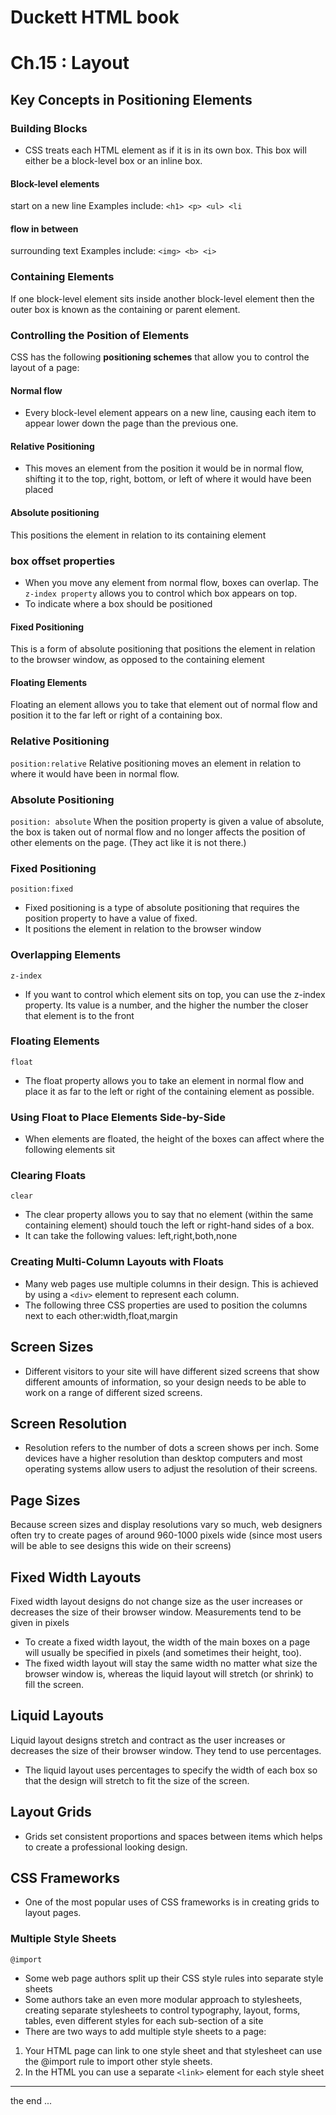 # Duckett HTML book
# Ch.15 : Layout
## Key Concepts in Positioning Elements
### Building Blocks
* CSS treats each HTML element as if it is in its
own box. This box will either be a block-level
box or an inline box.
#### Block-level elements
start on a new line
Examples include:
`<h1> <p> <ul> <li`
#### flow in between
surrounding text
Examples include:
`<img> <b> <i>`
### Containing Elements
If one block-level element sits inside another
block-level element then the outer box is
known as the containing or parent element.
### Controlling the Position of Elements
CSS has the following **positioning schemes** that allow you to control
the layout of a page:
#### Normal flow
* Every block-level element
appears on a new line, causing
each item to appear lower down
the page than the previous one.
#### Relative Positioning
* This moves an element from the
position it would be in normal
flow, shifting it to the top, right,
bottom, or left of where it
would have been placed
#### Absolute positioning
This positions the element
in relation to its containing
element
### box offset properties 
* When you move
any element from
normal flow, boxes
can overlap. The
`z-index property`
allows you to control
which box appears
on top.
* To indicate where a box should be positioned

#### Fixed Positioning
This is a form of absolute
positioning that positions
the element in relation to the
browser window, as opposed
to the containing element
#### Floating Elements
Floating an element allows
you to take that element out
of normal flow and position
it to the far left or right of a
containing box. 
### Relative Positioning 
`position:relative`
Relative positioning moves an
element in relation to where it
would have been in normal flow.
### Absolute Positioning 
`position: absolute`
When the position property
is given a value of absolute,
the box is taken out of normal
flow and no longer affects the
position of other elements on
the page. (They act like it is not
there.) 
### Fixed Positioning
`position:fixed`
* Fixed positioning is a type
of absolute positioning that
requires the position property
to have a value of fixed.
* It positions the element in
relation to the browser window
### Overlapping Elements
`z-index`
* If you want to control which
element sits on top, you can use
the z-index property. Its value
is a number, and the higher the
number the closer that element
is to the front
### Floating Elements
`float`
* The float property allows you
to take an element in normal
flow and place it as far to the
left or right of the containing
element as possible.
### Using Float to Place Elements Side-by-Side
* When elements are floated, the
height of the boxes can affect
where the following elements sit
### Clearing Floats
`clear`
* The clear property allows you
to say that no element (within
the same containing element)
should touch the left or right-hand sides of a box. 
* It can take
the following values: left,right,both,none
### Creating Multi-Column Layouts with Floats
* Many web pages use multiple
columns in their design. This
is achieved by using a `<div>`
element to represent each
column. 
* The following three CSS
properties are used to position
the columns next to each other:width,float,margin
## Screen Sizes
* Different visitors to your site will have different sized screens that show
different amounts of information, so your design needs to be able to
work on a range of different sized screens.
## Screen Resolution
* Resolution refers to the number of dots a screen shows per inch. Some
devices have a higher resolution than desktop computers and most
operating systems allow users to adjust the resolution of their screens.
## Page Sizes
Because screen sizes and display resolutions vary so much, web
designers often try to create pages of around 960-1000 pixels wide
(since most users will be able to see designs this wide on their screens)
## Fixed Width Layouts
Fixed width layout
designs do not
change size as the
user increases
or decreases
the size of their
browser window.
Measurements tend
to be given in pixels
* To create a fixed width layout,
the width of the main boxes on
a page will usually be specified
in pixels (and sometimes their
height, too).
* The fixed width layout will stay
the same width no matter what
size the browser window is,
whereas the liquid layout will
stretch (or shrink) to fill the
screen.
## Liquid Layouts
Liquid layout designs
stretch and contract
as the user increases
or decreases the
size of their browser
window. They tend to
use percentages.
* The liquid layout uses
percentages to specify the width
of each box so that the design
will stretch to fit the size of the
screen.
## Layout Grids
* Grids set consistent proportions
and spaces between items which
helps to create a professional
looking design. 
## CSS Frameworks
* One of the most popular uses of
CSS frameworks is in creating
grids to layout pages. 
### Multiple Style Sheets
`@import`
* Some web page authors split
up their CSS style rules into
separate style sheets
* Some authors take an even
more modular approach
to stylesheets, creating
separate stylesheets to control
typography, layout, forms,
tables, even different styles for
each sub-section of a site
* There are two ways to add
multiple style sheets to a page:
1. Your HTML page can link
to one style sheet and that
stylesheet can use the @import
rule to import other style sheets.
2. In the HTML you can use a
separate `<link>` element for
each style sheet
*** 
the end ...

